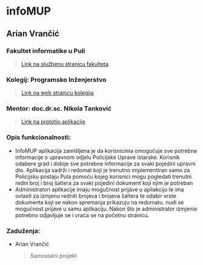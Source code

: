# infoMUP
## Arian Vrančić

### Fakultet informatike u Puli
   >[Link na službenu stranicu fakulteta](https://fipu.unipu.hr/)
### Kolegij: Programsko Inženjerstvo
   >[Link na web stranicu kolegija](ntankovic.unipu.hr/pi)
### Mentor: doc.dr.sc. Nikola Tanković   

>[Link na prototip aplikacije]([https://www.figma.com/proto/i0ml6Bbj01JNzvXwH3YD41/Adempta?node-id=60%3A19&scaling=min-zoom&page-id=0%3A1&starting-point-node-id=60%3A29](https://www.figma.com/proto/llpswzwyqbFf2SzUgKKVev/infoMUP?node-id=2%3A2&starting-point-node-id=2%3A2))

### Opis funkcionalnosti: 
- InfoMUP aplikacija zamišljena je da korisnicima omogućuje sve potrebne informacije o upravnom odjelu Policijske Uprave istarske. Korisnik odabere grad i dobije sve potrebne informacije za svaki pojedini upravni dio. Aplikacija sadrži i redomat koji je trenutno implementiran samo za Policijsku postaju Pula pomoću kojeg korisnici mogu pogledati trenutni redni broj i broj šaltera za svaki pojedini dokument koji njim je potreban
- Administratori aplikacije imaju mogučnost prijave u apliakciju te ima ovlasti za izmjenu rednih brojeva i brojeva šaltera te odabir vrste dokumenta koji se nakon spremanja prikazuju na redomatu. nudi se mogućnost prijave u samu aplikaciju. Nakon što je administrator izmjenio potrebno odjavljuje se i vraća se na početnu stranicu.
 

### Zaduženja: 
- Arian Vrančić
   >  Samostalni projekt
